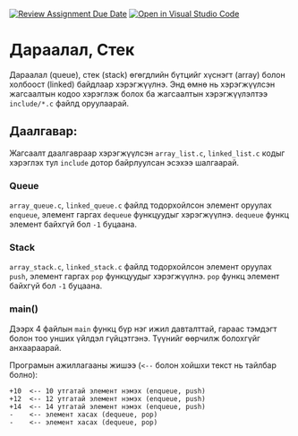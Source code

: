 [![Review Assignment Due Date](https://classroom.github.com/assets/deadline-readme-button-22041afd0340ce965d47ae6ef1cefeee28c7c493a6346c4f15d667ab976d596c.svg)](https://classroom.github.com/a/Ob0Qm9SY)
[![Open in Visual Studio Code](https://classroom.github.com/assets/open-in-vscode-2e0aaae1b6195c2367325f4f02e2d04e9abb55f0b24a779b69b11b9e10269abc.svg)](https://classroom.github.com/online_ide?assignment_repo_id=18413592&assignment_repo_type=AssignmentRepo)
# Дараалал, Стек

Дараалал (queue), стек (stack) өгөгдлийн бүтцийг хүснэгт (array) болон холбоост (linked) байдлаар хэрэгжүүлнэ. Энд өмнө нь хэрэгжүүлсэн жагсаалтын кодоо хэрэглэж болох ба жагсаалтын хэрэгжүүлэлтээ `include/*.c` файлд оруулаарай.

## Даалгавар:

Жагсаалт даалгавраар хэрэгжүүлсэн `array_list.c`, `linked_list.c` кодыг хэрэглэх тул `include` дотор байрлуулсан эсэхээ шалгаарай.

### Queue

`array_queue.c`, `linked_queue.c` файлд тодорхойлсон элемент оруулах `enqueue`, элемент гаргах `dequeue` функцуудыг хэрэгжүүлнэ. `dequeue` функц элемент байхгүй бол `-1` буцаана.

### Stack

`array_stack.c`, `linked_stack.c` файлд тодорхойлсон элемент оруулах `push`, элемент гаргах `pop` функцуудыг хэрэгжүүлнэ. `pop` функц элемент байхгүй бол `-1` буцаана.

### main()

Дээрх 4 файлын `main` функц бүр нэг ижил давталттай, гараас тэмдэгт болон тоо унших үйлдэл гүйцэтгэнэ. Түүнийг өөрчилж болохгүйг анхаараарай.

Програмын ажиллагааны жишээ (`<--` болон хойшхи текст нь тайлбар болно):

```
+10  <-- 10 утгатай элемент нэмэх (enqueue, push)
+12  <-- 12 утгатай элемент нэмэх (enqueue, push)
+14  <-- 14 утгатай элемент нэмэх (enqueue, push)
-    <-- элемент хасах (dequeue, pop)
-    <-- элемент хасах (dequeue, pop)
```

